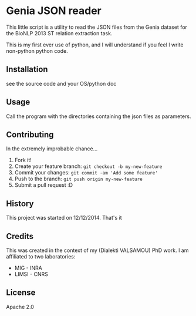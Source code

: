 # Genia JSON reader

This little script is a utility to read the JSON files from the Genia dataset
for the BioNLP 2013 ST relation extraction task. 

This is my first ever use of python, and I will understand if you feel I write
non-python python code.

## Installation

see the source code and your OS/python doc

## Usage

Call the program with the directories containing the json files as parameters.


## Contributing

In the extremely improbable chance...

1. Fork it!
2. Create your feature branch: `git checkout -b my-new-feature`
3. Commit your changes: `git commit -am 'Add some feature'`
4. Push to the branch: `git push origin my-new-feature`
5. Submit a pull request :D

## History

This project was started on 12/12/2014. That's it

## Credits

This was created in the context of my (Dialekti VALSAMOU) PhD work. I am affiliated to two
laboratories:
* MIG - INRA
* LIMSI - CNRS

## License

Apache 2.0
